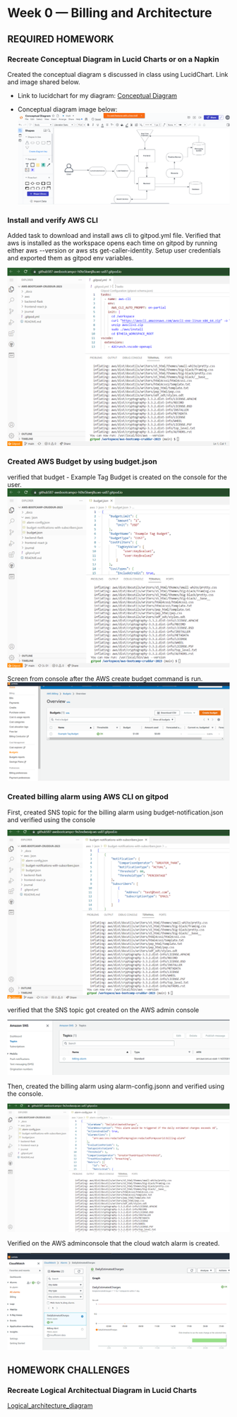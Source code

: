 # Week 0 — Billing and Architecture

## REQUIRED HOMEWORK

### 	Recreate Conceptual Diagram in Lucid Charts or on a Napkin
Created the conceptual diagram s discussed in class using LucidChart. Link and image shared below.
- Link to lucidchart for my diagram:
[Conceptual Diagram](https://lucid.app/lucidchart/d0a234d5-108a-4971-ad6b-984141f62fc1/edit?viewport_loc=-10%2C15%2C1707%2C733%2C0_0&invitationId=inv_131b43ef-7fb5-4136-acd8-dfd3cf764f71)
 
- Conceptual diagram image below:
 ![Conceptual Image](assets/conceptual_diagram_proof_week0.png)


### Install  and verify AWS CLI
Added task to download and install aws cli to gitpod.yml file.
Verified that aws is installed as the workspace opens each time on gitpod by running either aws --version or aws sts get-caller-identity.
Setup user credentials and exported them as gitpod env variables.

![Installing AWS CLI](assets/week0_install_aws_cli_proof.png)

### Created AWS Budget by using budget.json
verified that budget - Example Tag Budget is created on the console for the user.
![Budget alarm json](assets/budget_json_proof1.png)

Screen from console after the AWS create budget command is run.
![Budget console proof](assets/budget_proof_1.png)

### Created billing alarm using AWS CLI on gitpod

First, created SNS topic for the billing alarm using budget-notification.json and verified using the console

![SNS topic json](assets/budget_notication_json_proof1.png)

verified that the SNS topic got created on the AWS admin console

![SNS topic AWS console](assets/billing_alarm_proof.png)

Then, created the billing alarm using alarm-config.jsonn and verified using the console.

![Billing alarm json](assets/alarm_config_proof1.png)

Verified on the AWS adminconsole that the cloud watch alarm is created.

![Daily Estimated Charges CW Alarm](assets/cloudwatch_alarm_proof1.png)



## HOMEWORK CHALLENGES

### Recreate Logical Architectual Diagram in Lucid Charts
[Logical_architecture_diagram](https://lucid.app/lucidchart/7844b4af-be10-48fb-9f74-15f41e85f10d/edit?viewport_loc=-2%2C-225%2C1707%2C811%2C0_0&invitationId=inv_0fbbfb56-5f44-4966-84c0-a3191f6633c4)




